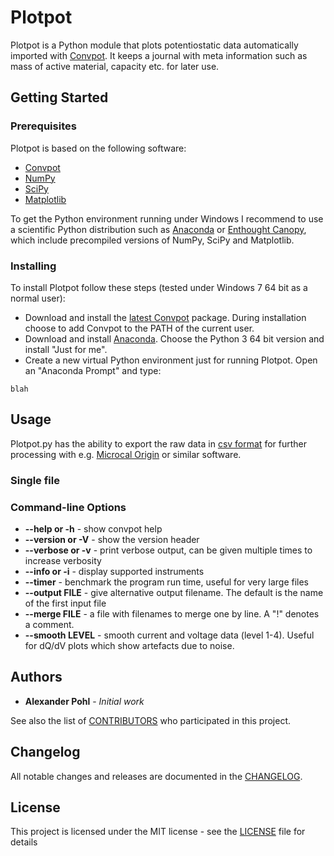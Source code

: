 # Plotpot

Plotpot is a Python module that plots potentiostatic data automatically imported with [Convpot](https://github.com/ahpohl/convpot). It keeps a journal with meta information such as mass of active material, capacity etc. for later use.

## Getting Started

### Prerequisites

Plotpot is based on the following software:

* [Convpot](https://github.com/ahpohl/convpot)
* [NumPy](http://www.numpy.org/)
* [SciPy](https://scipy.org/)
* [Matplotlib](https://matplotlib.org/)

To get the Python environment running under Windows I recommend to use a scientific Python distribution such as [Anaconda](https://www.continuum.io/downloads) or [Enthought Canopy](https://www.enthought.com/products/canopy/), which include precompiled versions of NumPy, SciPy and Matplotlib.

### Installing

To install Plotpot follow these steps (tested under Windows 7 64 bit as a normal user):

* Download and install the [latest Convpot](https://github.com/ahpohl/convpot/releases/latest) package. During installation choose to add Convpot to the PATH of the current user.
* Download and install [Anaconda](https://www.continuum.io/downloads). Choose the Python 3 64 bit version and install "Just for me".
* Create a new virtual Python environment just for running Plotpot. Open an "Anaconda Prompt" and type:
```
blah
```

## Usage

Plotpot.py has the ability to export the raw data in [csv format](https://en.wikipedia.org/wiki/Comma-separated_values) for further processing with e.g. [Microcal Origin](http://www.originlab.com/) or similar software.

### Single file



### Command-line Options

* **--help or -h** - show convpot help
* **--version or -V** - show the version header
* **--verbose or -v** - print verbose output, can be given multiple times to increase verbosity
* **--info or -i** - display supported instruments
* **--timer** - benchmark the program run time, useful for very large files
* **--output FILE** - give alternative output filename. The default is the name of the first input file
* **--merge FILE** - a file with filenames to merge one by line. A "!" denotes a comment.
* **--smooth LEVEL** - smooth current and voltage data (level 1-4). Useful for dQ/dV plots which show artefacts due to noise.

## Authors

* **Alexander Pohl** - *Initial work*

See also the list of [CONTRIBUTORS](https://github.com/ahpohl/convpot/blob/master/CONTRIBUTORS.md) who participated in this project.

## Changelog

All notable changes and releases are documented in the [CHANGELOG](https://github.com/ahpohl/convpot/blob/master/CHANGELOG.md).

## License

This project is licensed under the MIT license - see the [LICENSE](LICENSE) file for details
